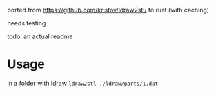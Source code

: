 ported from https://github.com/kristov/ldraw2stl/ to rust (with caching)

needs testing

todo: an actual readme

# Usage

in a folder with ldraw
`ldraw2stl ./ldraw/parts/1.dat`